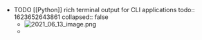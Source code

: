 - TODO [[Python]] rich terminal output for CLI applications
  todo:: 1623652643861
  collapsed:: false
	- ![2021_06_13_image.png](https://cdn.logseq.com/%2F07ac90d5-a8a5-495c-84ae-a5c969228e38433dd2e1-4cda-43a9-bd64-facb6d94c1ff2021_06_13_image.png?Expires=4777252662&Signature=FLm10VBr9QLrX-PoaTUaNskKlYP3nGdNvQ5Bm8UTrpl8fSVW3rBgn2UXhJ-9oW5UgrM~ppaovAzOm~BE-NuU1QnwGlZL8N-9kH228LMXoOohYg7zealzOtVGUne0-F-T-RSu7FOsHfnYrfTg4b-tJ-eTxnNhw3rl3eDZ6yeoHWYnGkEwKb7K4sJ28ARzDFeW~k2kfdDCUeKkUIrmicxCMRIo26k7YxSObazuUlg5ueQCrxjmt8-e2oEre7AYtNN3cBkxkWakX0P5~~ey~TmKeLU5NbZkitZmNyv-lOjsvsvp3t5riMF-DyyPlJBf~mWygVIsD6zMCS93bIcAwlTCyA__&Key-Pair-Id=APKAJE5CCD6X7MP6PTEA)
	-